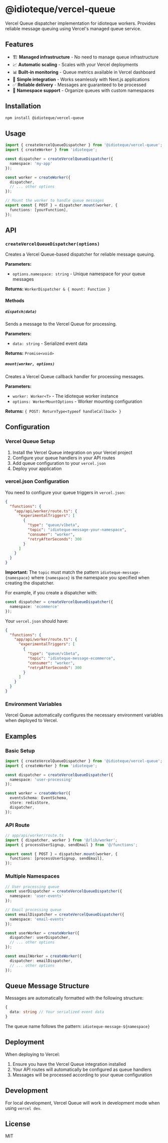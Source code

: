 # @idioteque/vercel-queue

Vercel Queue dispatcher implementation for idioteque workers. Provides reliable message queuing using Vercel's managed queue service.

## Features

- 🏗️ **Managed infrastructure** - No need to manage queue infrastructure
- 📈 **Automatic scaling** - Scales with your Vercel deployments
- 📊 **Built-in monitoring** - Queue metrics available in Vercel dashboard
- 🔌 **Simple integration** - Works seamlessly with Next.js applications
- ✅ **Reliable delivery** - Messages are guaranteed to be processed
- 🎯 **Namespace support** - Organize queues with custom namespaces

## Installation

```bash
npm install @idioteque/vercel-queue
```

## Usage

```typescript
import { createVercelQueueDispatcher } from '@idioteque/vercel-queue';
import { createWorker } from 'idioteque';

const dispatcher = createVercelQueueDispatcher({
  namespace: 'my-app'
});

const worker = createWorker({
  dispatcher,
  // ... other options
});

// Mount the worker to handle queue messages
export const { POST } = dispatcher.mount(worker, {
  functions: [yourFunction],
});
```

## API

### `createVercelQueueDispatcher(options)`

Creates a Vercel Queue-based dispatcher for reliable message queuing.

**Parameters:**
- `options.namespace: string` - Unique namespace for your queue messages

**Returns:** `WorkerDispatcher & { mount: Function }`

#### Methods

##### `dispatch(data)`

Sends a message to the Vercel Queue for processing.

**Parameters:**
- `data: string` - Serialized event data

**Returns:** `Promise<void>`

##### `mount(worker, options)`

Creates a Vercel Queue callback handler for processing messages.

**Parameters:**
- `worker: Worker<T>` - The idioteque worker instance
- `options: WorkerMountOptions` - Worker mounting configuration

**Returns:** `{ POST: ReturnType<typeof handleCallback> }`

## Configuration

### Vercel Queue Setup

1. Install the Vercel Queue integration on your Vercel project
2. Configure your queue handlers in your API routes
3. Add queue configuration to your `vercel.json`
4. Deploy your application

### vercel.json Configuration

You need to configure your queue triggers in `vercel.json`:

```json
{
  "functions": {
    "app/api/worker/route.ts": {
      "experimentalTriggers": [
        {
          "type": "queue/v1beta",
          "topic": "idioteque-message-your-namespace",
          "consumer": "worker",
          "retryAfterSeconds": 300
        }
      ]
    }
  }
}
```

**Important:** The `topic` must match the pattern `idioteque-message-{namespace}` where `{namespace}` is the namespace you specified when creating the dispatcher.

For example, if you create a dispatcher with:
```typescript
const dispatcher = createVercelQueueDispatcher({
  namespace: 'ecommerce'
});
```

Your `vercel.json` should have:
```json
{
  "functions": {
    "app/api/worker/route.ts": {
      "experimentalTriggers": [
        {
          "type": "queue/v1beta",
          "topic": "idioteque-message-ecommerce",
          "consumer": "worker",
          "retryAfterSeconds": 300
        }
      ]
    }
  }
}
```

### Environment Variables

Vercel Queue automatically configures the necessary environment variables when deployed to Vercel.

## Examples

### Basic Setup

```typescript
import { createVercelQueueDispatcher } from '@idioteque/vercel-queue';
import { createWorker } from 'idioteque';

const dispatcher = createVercelQueueDispatcher({
  namespace: 'user-processing'
});

const worker = createWorker({
  eventsSchema: EventSchema,
  store: redisStore,
  dispatcher,
});
```

### API Route

```typescript
// app/api/worker/route.ts
import { dispatcher, worker } from '@/lib/worker';
import { processUserSignup, sendEmail } from '@/functions';

export const { POST } = dispatcher.mount(worker, {
  functions: [processUserSignup, sendEmail],
});
```

### Multiple Namespaces

```typescript
// User processing queue
const userDispatcher = createVercelQueueDispatcher({
  namespace: 'user-events'
});

// Email processing queue
const emailDispatcher = createVercelQueueDispatcher({
  namespace: 'email-events'
});

const userWorker = createWorker({
  dispatcher: userDispatcher,
  // ... other options
});

const emailWorker = createWorker({
  dispatcher: emailDispatcher,
  // ... other options
});
```


## Queue Message Structure

Messages are automatically formatted with the following structure:

```typescript
{
  data: string // Your serialized event data
}
```

The queue name follows the pattern: `idioteque-message-${namespace}`

## Deployment

When deploying to Vercel:

1. Ensure you have the Vercel Queue integration installed
2. Your API routes will automatically be configured as queue handlers
3. Messages will be processed according to your queue configuration

## Development

For local development, Vercel Queue will work in development mode when using `vercel dev`.

## License

MIT